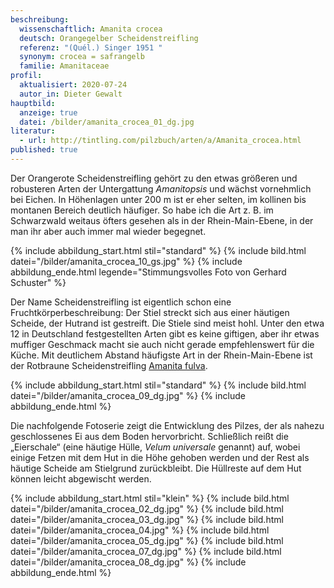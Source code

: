 ```yaml
---
beschreibung:
  wissenschaftlich: Amanita crocea
  deutsch: Orangegelber Scheidenstreifling
  referenz: "(Quél.) Singer 1951 "
  synonym: crocea = safrangelb
  familie: Amanitaceae
profil:
  aktualisiert: 2020-07-24
  autor_in: Dieter Gewalt
hauptbild:
  anzeige: true
  datei: /bilder/amanita_crocea_01_dg.jpg
literatur:
  - url: http://tintling.com/pilzbuch/arten/a/Amanita_crocea.html
published: true
---
```

Der Orangerote Scheidenstreifling gehört zu den etwas größeren und robusteren Arten der Untergattung *Amanitopsis* und wächst vornehmlich bei Eichen. In Höhenlagen unter 200 m ist er eher selten, im kollinen bis montanen Bereich deutlich häufiger. So habe ich die Art z. B. im Schwarzwald weitaus öfters gesehen als in der Rhein-Main-Ebene, in der man ihr aber auch immer mal wieder begegnet.

{% include abbildung_start.html stil="standard" %}
{% include bild.html datei="/bilder/amanita_crocea_10_gs.jpg" %}
{% include abbildung_ende.html legende="Stimmungsvolles Foto von Gerhard Schuster" %}

Der Name Scheidenstreifling ist eigentlich schon eine Fruchtkörperbeschreibung: Der Stiel streckt sich aus einer häutigen Scheide, der Hutrand ist gestreift. Die Stiele sind meist hohl. Unter den etwa 12 in Deutschland festgestellten Arten gibt es keine giftigen, aber ihr etwas muffiger Geschmack macht sie auch nicht gerade empfehlenswert für die Küche. Mit deutlichem Abstand häufigste Art in der Rhein-Main-Ebene ist der Rotbraune Scheidenstreifling [Amanita fulva](/pilze/amanita-fulva-rotbrauner-fuchsiger-scheidenstreifling).

{% include abbildung_start.html stil="standard" %}
{% include bild.html datei="/bilder/amanita_crocea_09_dg.jpg" %}
{% include abbildung_ende.html %}

Die nachfolgende Fotoserie zeigt die Entwicklung des Pilzes, der als nahezu geschlossenes Ei aus dem Boden hervorbricht. Schließlich reißt die „Eierschale“ (eine häutige Hülle, *Velum universale* genannt) auf, wobei einige Fetzen mit dem Hut in die Höhe gehoben werden und der Rest als häutige Scheide am Stielgrund zurückbleibt. Die Hüllreste auf dem Hut können leicht abgewischt werden.

{% include abbildung_start.html stil="klein" %}
{% include bild.html datei="/bilder/amanita_crocea_02_dg.jpg" %}
{% include bild.html datei="/bilder/amanita_crocea_03_dg.jpg" %}
{% include bild.html datei="/bilder/amanita_crocea_04.jpg" %}
{% include bild.html datei="/bilder/amanita_crocea_05_dg.jpg" %}
{% include bild.html datei="/bilder/amanita_crocea_07_dg.jpg" %}
{% include bild.html datei="/bilder/amanita_crocea_08_dg.jpg" %}
{% include abbildung_ende.html %}